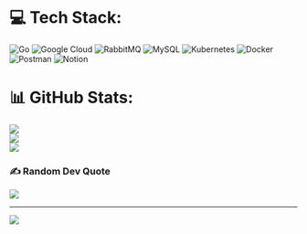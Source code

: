 
# 💻 Tech Stack:
![Go](https://img.shields.io/badge/go-%2300ADD8.svg?style=for-the-badge&logo=go&logoColor=white) ![Google Cloud](https://img.shields.io/badge/GoogleCloud-%234285F4.svg?style=for-the-badge&logo=google-cloud&logoColor=white) ![RabbitMQ](https://img.shields.io/badge/rabbitmq-FF6600?style=for-the-badge&logo=rabbitmq&logoColor=white) ![MySQL](https://img.shields.io/badge/mysql-%2300000f.svg?style=for-the-badge&logo=mysql&logoColor=white) ![Kubernetes](https://img.shields.io/badge/kubernetes-%23326ce5.svg?style=for-the-badge&logo=kubernetes&logoColor=white) ![Docker](https://img.shields.io/badge/docker-%230db7ed.svg?style=for-the-badge&logo=docker&logoColor=white) ![Postman](https://img.shields.io/badge/Postman-FF6C37?style=for-the-badge&logo=postman&logoColor=white) ![Notion](https://img.shields.io/badge/Notion-%23000000.svg?style=for-the-badge&logo=notion&logoColor=white)

# 📊 GitHub Stats:
![](https://github-readme-stats.vercel.app/api?username=YouSangSon&theme=radical&hide_border=false&include_all_commits=false&count_private=true)<br/>
![](https://github-readme-streak-stats.herokuapp.com/?user=YouSangSon&theme=radical&hide_border=false)
<br/>
![](https://github-readme-stats.vercel.app/api/top-langs/?username=YouSangSon&theme=radical&hide_border=false&include_all_commits=false&count_private=true&layout=compact)

<!-- ## 🏆 GitHub Trophies -->
<!-- ![](https://github-profile-trophy.vercel.app/?username=YouSangSon&theme=radical&no-frame=false&no-bg=false&margin-w=4) -->

### ✍️ Random Dev Quote
![](https://quotes-github-readme.vercel.app/api?type=horizontal&theme=radical)

<!-- ### 🔝 Top Contributed Repo -->
<!-- ![](https://github-contributor-stats.vercel.app/api?username=YouSangSon&limit=5&theme=radical&combine_all_yearly_contributions=true) -->

---
[![](https://visitcount.itsvg.in/api?id=YouSangSon&icon=0&color=0)](https://visitcount.itsvg.in)

<!-- Proudly created with GPRM ( https://gprm.itsvg.in ) -->